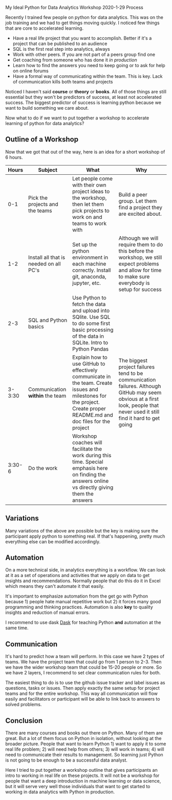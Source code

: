 My Ideal Python for Data Analytics Workshop
2020-1-29
Process

Recently I trained few people on python for data analytics. This was on the job training and we had to get things moving quickly. I noticed few things that are core to accelerated learning.

* Have a real life project that you want to accomplish. Better if it's a project that can be published to an audience
* SQL is the first real step into analytics, always
* Work with other peers. If you are not part of a peers group find one
* Get coaching from someone who has done it *in production*
* Learn how to find the answers you need to keep going or to ask for help on online forums
* Have a formal way of communicating within the team. This is key. Lack of communication kills both teams and projects

Noticed I haven't said **course** or **theory** or **books**. All of those things are still essential but they won't be predictors of success, at least not accelerated success. The biggest predictor of success is learning python because we want to build something we care about.

Now what to do if we want to put together a workshop to accelerate learning of python for data analytics?

## Outline of a Workshop

Now that we got that out of the way, here is an idea for a short workshop of 6 hours.

| Hours  | Subject                                | What                                                                                                                                                                    | Why                                                                                                                                                                             |
|--------|----------------------------------------|-------------------------------------------------------------------------------------------------------------------------------------------------------------------------|---------------------------------------------------------------------------------------------------------------------------------------------------------------------------------|
| 0-1    | Pick the projects and the teams        | Let people come with their own project ideas to the workshop, then let them pick projects to work on and teams to work with                                             | Build a peer group. Let them find a project they are excited about.                                                                                                             |
| 1-2    | Install all that is needed on all PC's | Set up the python environment in each machine correctly. Install git, anaconda, jupyter, etc.                                                                           | Although we will require them to do this before the workshop, we still  expect problems and allow for time to make sure everybody is setup  for success                         |
| 2-3    | SQL and Python basics                  | Use Python to fetch the data and upload into SQlite. Use SQL to do some first basic processing of the data in SQLite. Intro to Python Pandas                            |                                                                                                                                                                                 |
| 3-3:30 | Communication **within** the team      | Explain how to use GitHub to effectively communicate in the team.  Create issues and milestones for the project. Create proper  README.md and doc files for the project | The biggest project failures tend to be  communication failures. Although GitHub  may seem obvious at a first look, people  that never used it still find it hard to  get going |
| 3:30-6 | Do the work                            | Workshop coaches will facilitate the work during this time.  Special emphasis here on finding the answers online vs directly  giving them the answers                   |                                                                                                                                                                                 |

## Variations

Many variations of the above are possible but the key is making sure the participant apply python to something real. If that's happening, pretty much everything else can be modified accordingly.

## Automation

On a more technical side, in analytics everything is a workflow. We can look at it as a set of operations and activities that we apply on data to get insights and recommendations. Normally people that do this do it in Excel which means they can't automate it that easily.

It's important to emphasize automation from the get go with Python because 1) people hate manual repetitive work but 2) it forces many good programming and thinking practices. Automation is also **key** to quality insights and reduction of manual errors.

I recommend to use dask [Dask](https://dask.org/) for teaching Python **and** automation at the same time.

## Communication

It's hard to predict how a team will perform. In this case we have 2 types of teams. We have the project team that could go from 1 person to 2-3. Then we have the wider workshop team that could be 15-20 people or more. So we have 2 layers, I recommend to set clear communication rules for both.

The easiest thing to do is to use the github issue tracker and label issues as questions, tasks or issues. Then apply exactly the same setup for project teams and for the entire workshop. This way all communication will flow easily and facilitators or participant will be able to link back to answers to solved problems.

## Conclusion

There are many courses and books out there on Python. Many of them are great. But a lot of them focus on Python in isolation, without looking at the broader picture. People that want to learn Python 1) want to apply it to some real life problem; 2) will need help from others; 3) will work in teams; 4) will need to communicate their results to management. So learning just Python is not going to be enough to be a successful data analyst.

Here I tried to put together a workshop outline that gives participants an intro to working in real life on these projects. It will not be a workshop for people that want a deep introduction in machine learning or data science, but it will serve very well those individuals that want to get started to working in data analytics with Python in production.
